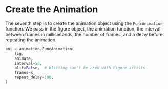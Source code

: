 # Create the Animation

The seventh step is to create the animation object using the `FuncAnimation` function. We pass in the figure object, the animation function, the interval between frames in milliseconds, the number of frames, and a delay before repeating the animation.

```python
ani = animation.FuncAnimation(
    fig,
    animate,
    interval=50,
    blit=False,  # blitting can't be used with Figure artists
    frames=x,
    repeat_delay=100,
)
```

#
